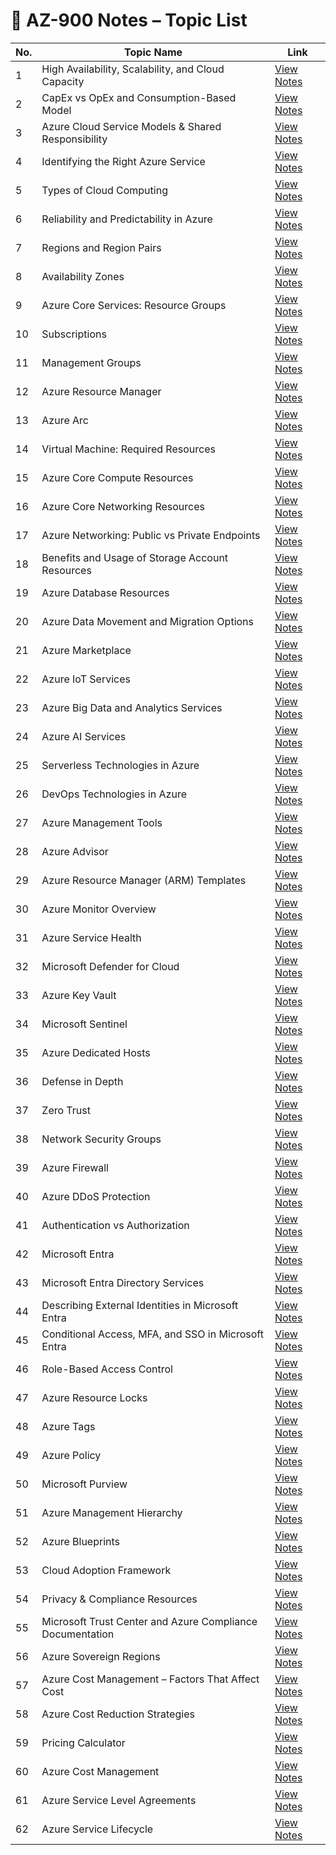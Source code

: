 # 📘 AZ-900 Notes – Topic List

| No. | Topic Name                                                | Link                                                                                                                                                                                                                           |
| --- | --------------------------------------------------------- | ------------------------------------------------------------------------------------------------------------------------------------------------------------------------------------------------------------------------------ |
| 1   | High Availability, Scalability, and Cloud Capacity        | [View Notes](https://github.com/Rudraksh121a/az-900-notes/blob/main/Notes/01-High%20Availability%2C%20Scalability%2C%20and%20Cloud%20Capacity/High%20Availability%2C%20Scalability%2C%20and%20Cloud%20Capacity.md)             |
| 2   | CapEx vs OpEx and Consumption-Based Model                 | [View Notes](https://github.com/Rudraksh121a/az-900-notes/blob/main/Notes/02-CapEx%20vs%20OpEx%20and%20Consumption-Based%20Model/CapEx%20vs%20OpEx%20and%20Consumption-Based%20Model.md)                                       |
| 3   | Azure Cloud Service Models & Shared Responsibility        | [View Notes](https://github.com/Rudraksh121a/az-900-notes/blob/main/Notes/03-Azure%20Cloud%20Service%20Models%20%26%20Shared%20Responsibility/Azure%20Cloud%20Service%20Models%20%26%20Shared%20Responsibility.md)             |
| 4   | Identifying the Right Azure Service                       | [View Notes](https://github.com/Rudraksh121a/az-900-notes/blob/main/Notes/04-Identifying%20the%20Right%20Azure%20Service/Identifying%20the%20Right%20Azure%20Service.md)                                                       |
| 5   | Types of Cloud Computing                                  | [View Notes](https://github.com/Rudraksh121a/az-900-notes/blob/main/Notes/05-Types%20of%20Cloud%20Computing/Types%20of%20Cloud%20Computing.md)                                                                                 |
| 6   | Reliability and Predictability in Azure                   | [View Notes](https://github.com/Rudraksh121a/az-900-notes/blob/main/Notes/06-Reliability%20and%20Predictability%20in%20Azure/Reliability%20and%20Predictability%20in%20Azure%0A.md)                                            |
| 7   | Regions and Region Pairs                                  | [View Notes](https://github.com/Rudraksh121a/az-900-notes/blob/main/Notes/07-Regions%20and%20Region%20Pairs/Regions%20and%20Region%20Pairs.md)                                                                                 |
| 8   | Availability Zones                                        | [View Notes](https://github.com/Rudraksh121a/az-900-notes/blob/main/Notes/08-Availability%20Zones/Availability%20Zones.md)                                                                                                     |
| 9   | Azure Core Services: Resource Groups                      | [View Notes](https://github.com/Rudraksh121a/az-900-notes/blob/main/Notes/09-Azure%20Core%20Services%3A%20Resource%20Groups/Azure%20Core%20Services%3A%20Resource%20Groups.md)                                                 |
| 10  | Subscriptions                                             | [View Notes](https://github.com/Rudraksh121a/az-900-notes/blob/main/Notes/10-Subscriptions/Subscriptions.md)                                                                                                                   |
| 11  | Management Groups                                         | [View Notes](https://github.com/Rudraksh121a/az-900-notes/blob/main/Notes/11-Management%20Groups/Management%20Groups.md)                                                                                                       |
| 12  | Azure Resource Manager                                    | [View Notes](https://github.com/Rudraksh121a/az-900-notes/blob/main/Notes/12-Azure%20Resource%20Manager/Azure%20Resource%20Manager.md)                                                                                         |
| 13  | Azure Arc                                                 | [View Notes](https://github.com/Rudraksh121a/az-900-notes/blob/main/Notes/13-Azure%20Arc/Azure%20Arc.md)                                                                                                                       |
| 14  | Virtual Machine: Required Resources                       | [View Notes](https://github.com/Rudraksh121a/az-900-notes/blob/main/Notes/14-Virtual%20Machine%3A%20Required%20Resources/Virtual%20Machine_Required%20Resources.md)                                                            |
| 15  | Azure Core Compute Resources                              | [View Notes](https://github.com/Rudraksh121a/az-900-notes/blob/main/Notes/15-Azure%20Core%20Compute%20Resources/Azure%20Core%20Compute%20Resources.md)                                                                         |
| 16  | Azure Core Networking Resources                           | [View Notes](https://github.com/Rudraksh121a/az-900-notes/blob/main/Notes/16-Azure%20Core%20Networking%20Resources%20/Azure%20Core%20Networking%20Resources%20.md)                                                             |
| 17  | Azure Networking: Public vs Private Endpoints             | [View Notes](https://github.com/Rudraksh121a/az-900-notes/blob/main/Notes/17-Azure%20Networking%3A%20Public%20vs%20Private%20Endpoints/Azure%20Networking%3A%20Public%20vs%20Private%20Endpoints.md)                           |
| 18  | Benefits and Usage of Storage Account Resources           | [View Notes](https://github.com/Rudraksh121a/az-900-notes/blob/main/Notes/18-Benefits%20and%20Usage%20of%20Storage%20Account%20Resources/Benefits%20and%20Usage%20of%20Storage%20Account%20Resources.md)                       |
| 19  | Azure Database Resources                                  | [View Notes](https://github.com/Rudraksh121a/az-900-notes/blob/main/Notes/19-Azure%20Database%20Resources/Azure%20Database%20Resources.md)                                                                                     |
| 20  | Azure Data Movement and Migration Options                 | [View Notes](https://github.com/Rudraksh121a/az-900-notes/blob/main/Notes/20-Azure%20Data%20Movement%20and%20Migration%20Options/Azure%20Data%20Movement%20and%20Migration%20Options.md)                                       |
| 21  | Azure Marketplace                                         | [View Notes](https://github.com/Rudraksh121a/az-900-notes/blob/main/Notes/21-Azure%20Marketplace/Azure%20Marketplace.md)                                                                                                       |
| 22  | Azure IoT Services                                        | [View Notes](https://github.com/Rudraksh121a/az-900-notes/blob/main/Notes/22-Azure%20IoT%20Services/Azure%20IoT%20Services.md)                                                                                                 |
| 23  | Azure Big Data and Analytics Services                     | [View Notes](https://github.com/Rudraksh121a/az-900-notes/blob/main/Notes/23-Azure%20Big%20Data%20and%20Analytics%20Services/Azure%20Big%20Data%20and%20Analytics%20Services.md)                                               |
| 24  | Azure AI Services                                         | [View Notes](https://github.com/Rudraksh121a/az-900-notes/blob/main/Notes/24-Azure%20AI%20Services/Azure%20AI%20Services.md)                                                                                                   |
| 25  | Serverless Technologies in Azure                          | [View Notes](https://github.com/Rudraksh121a/az-900-notes/blob/main/Notes/25-Serverless%20Technologies%20in%20Azure/Serverless%20Technologies%20in%20Azure.md)                                                                 |
| 26  | DevOps Technologies in Azure                              | [View Notes](https://github.com/Rudraksh121a/az-900-notes/blob/main/Notes/26-DevOps%20Technologies%20in%20Azure/DevOps%20Technologies%20in%20Azure.md)                                                                         |
| 27  | Azure Management Tools                                    | [View Notes](https://github.com/Rudraksh121a/az-900-notes/blob/main/Notes/27-Azure%20Management%20Tools/Azure%20Management%20Tools.md)                                                                                         |
| 28  | Azure Advisor                                             | [View Notes](https://github.com/Rudraksh121a/az-900-notes/blob/main/Notes/28-Azure%20Advisor/Azure%20Advisor.md)                                                                                                               |
| 29  | Azure Resource Manager (ARM) Templates                    | [View Notes](<https://github.com/Rudraksh121a/az-900-notes/blob/main/Notes/29-Azure%20Resource%20Manager%20(ARM)%20Templates/Azure%20Resource%20Manager%20(ARM)%20Templates.md>)                                               |
| 30  | Azure Monitor Overview                                    | [View Notes](https://github.com/Rudraksh121a/az-900-notes/blob/main/Notes/30-Azure%20Monitor%20Overview/Azure%20Monitor%20Overview.md)                                                                                         |
| 31  | Azure Service Health                                      | [View Notes](https://github.com/Rudraksh121a/az-900-notes/blob/main/Notes/31-Azure%20Service%20Health/Azure%20Service%20Health.md)                                                                                             |
| 32  | Microsoft Defender for Cloud                              | [View Notes](https://github.com/Rudraksh121a/az-900-notes/blob/main/Notes/32-Microsoft%20Defender%20for%20Cloud/Microsoft%20Defender%20for%20Cloud.md)                                                                         |
| 33  | Azure Key Vault                                           | [View Notes](https://github.com/Rudraksh121a/az-900-notes/blob/main/Notes/33-Azure%20Key%20Vault/Azure%20Key%20Vault.md)                                                                                                       |
| 34  | Microsoft Sentinel                                        | [View Notes](https://github.com/Rudraksh121a/az-900-notes/blob/main/Notes/34-Microsoft%20Sentinel/Microsoft%20Sentinel.md)                                                                                                     |
| 35  | Azure Dedicated Hosts                                     | [View Notes](https://github.com/Rudraksh121a/az-900-notes/blob/main/Notes/35-Azure%20Dedicated%20Hosts/Azure%20Dedicated%20Hosts.md)                                                                                           |
| 36  | Defense in Depth                                          | [View Notes](https://github.com/Rudraksh121a/az-900-notes/blob/main/Notes/36-Defense%20in%20Depth/Defense%20in%20Depth.md)                                                                                                     |
| 37  | Zero Trust                                                | [View Notes](https://github.com/Rudraksh121a/az-900-notes/blob/main/Notes/37-Zero%20Trust/Zero%20Trust.md)                                                                                                                     |
| 38  | Network Security Groups                                   | [View Notes](https://github.com/Rudraksh121a/az-900-notes/blob/main/Notes/38-Network%20Security%20Groups/Network%20Security%20Groups.md)                                                                                       |
| 39  | Azure Firewall                                            | [View Notes](https://github.com/Rudraksh121a/az-900-notes/blob/main/Notes/39-Azure%20Firewall/Azure%20Firewall.md)                                                                                                             |
| 40  | Azure DDoS Protection                                     | [View Notes](https://github.com/Rudraksh121a/az-900-notes/blob/main/Notes/40-Azure%20DDoS%20Protection/Azure%20DDoS%20Protection.md)                                                                                           |
| 41  | Authentication vs Authorization                           | [View Notes](https://github.com/Rudraksh121a/az-900-notes/blob/main/Notes/41-Authentication%20vs%20Authorization/Authentication%20vs%20Authorization.md)                                                                       |
| 42  | Microsoft Entra                                           | [View Notes](https://github.com/Rudraksh121a/az-900-notes/blob/main/Notes/42-Microsoft%20Entra/Microsoft%20Entra.md)                                                                                                           |
| 43  | Microsoft Entra Directory Services                        | [View Notes](https://github.com/Rudraksh121a/az-900-notes/blob/main/Notes/43-Microsoft%20Entra%20Directory%20Services/Microsoft%20Entra%20Directory%20Services.md)                                                             |
| 44  | Describing External Identities in Microsoft Entra         | [View Notes](https://github.com/Rudraksh121a/az-900-notes/blob/main/Notes/44-Describing%20External%20Identities%20in%20Microsoft%20Entra/Describing%20External%20Identities%20in%20Microsoft%20Entra.md)                       |
| 45  | Conditional Access, MFA, and SSO in Microsoft Entra       | [View Notes](https://github.com/Rudraksh121a/az-900-notes/blob/main/Notes/45-Conditional%20Access%2C%20MFA%2C%20and%20SSO%20in%20Microsoft%20Entra/Conditional%20Access%2C%20MFA%2C%20and%20SSO%20in%20Microsoft%20Entra.md)   |
| 46  | Role-Based Access Control                                 | [View Notes](https://github.com/Rudraksh121a/az-900-notes/blob/main/Notes/46-Role-Based%20Access%20Control/Role-Based%20Access%20Control.md)                                                                                   |
| 47  | Azure Resource Locks                                      | [View Notes](https://github.com/Rudraksh121a/az-900-notes/blob/main/Notes/47-Azure%20Resource%20Locks/Azure%20Resource%20Locks.md)                                                                                             |
| 48  | Azure Tags                                                | [View Notes](https://github.com/Rudraksh121a/az-900-notes/blob/main/Notes/48-Azure%20Tags/Azure%20Tags.md)                                                                                                                     |
| 49  | Azure Policy                                              | [View Notes](https://github.com/Rudraksh121a/az-900-notes/blob/main/Notes/49-Azure%20Policy/%20Azure%20Policy.md)                                                                                                              |
| 50  | Microsoft Purview                                         | [View Notes](https://github.com/Rudraksh121a/az-900-notes/blob/main/Notes/50-Microsoft%20Purview/Microsoft%20Purview.md)                                                                                                       |
| 51  | Azure Management Hierarchy                                | [View Notes](https://github.com/Rudraksh121a/az-900-notes/blob/main/Notes/51-Azure%20Management%20Hierarchy/Azure%20Management%20Hierarchy.md)                                                                                 |
| 52  | Azure Blueprints                                          | [View Notes](https://github.com/Rudraksh121a/az-900-notes/blob/main/Notes/52-Azure%20Blueprints/Azure%20Blueprints.md)                                                                                                         |
| 53  | Cloud Adoption Framework                                  | [View Notes](https://github.com/Rudraksh121a/az-900-notes/blob/main/Notes/53-Cloud%20Adoption%20Framework/Cloud%20Adoption%20Framework.md)                                                                                     |
| 54  | Privacy & Compliance Resources                            | [View Notes](https://github.com/Rudraksh121a/az-900-notes/blob/main/Notes/54-Privacy%20%26%20Compliance%20Resources/Privacy%20%26%20Compliance%20Resources.md)                                                                 |
| 55  | Microsoft Trust Center and Azure Compliance Documentation | [View Notes](https://github.com/Rudraksh121a/az-900-notes/blob/main/Notes/55-Microsoft%20Trust%20Center%20and%20Azure%20Compliance%20Documentation/Microsoft%20Trust%20Center%20and%20Azure%20Compliance%20Documentation.md)   |
| 56  | Azure Sovereign Regions                                   | [View Notes](https://github.com/Rudraksh121a/az-900-notes/blob/main/Notes/56-Azure%20Sovereign%20Regions/Azure%20Sovereign%20Regions.md)                                                                                       |
| 57  | Azure Cost Management – Factors That Affect Cost          | [View Notes](https://github.com/Rudraksh121a/az-900-notes/blob/main/Notes/57-Azure%20Cost%20Management%20%E2%80%93%20Factors%20That%20Affect%20Cost/Azure%20Cost%20Management%20%E2%80%93%20Factors%20That%20Affect%20Cost.md) |
| 58  | Azure Cost Reduction Strategies                           | [View Notes](https://github.com/Rudraksh121a/az-900-notes/blob/main/Notes/58-Azure%20Cost%20Reduction%20Strategies/Azure%20Cost%20Reduction%20Strategies.md)                                                                   |
| 59  | Pricing Calculator                                        | [View Notes](https://github.com/Rudraksh121a/az-900-notes/blob/main/Notes/59-Pricing%20Calculator/Pricing%20Calculator.md)                                                                                                     |
| 60  | Azure Cost Management                                     | [View Notes](https://github.com/Rudraksh121a/az-900-notes/blob/main/Notes/60-Azure%20Cost%20Management/Azure%20Cost%20Management.md)                                                                                           |
| 61  | Azure Service Level Agreements                            | [View Notes](https://github.com/Rudraksh121a/az-900-notes/blob/main/Notes/61-Azure%20Service%20Level%20Agreements/Azure%20Service%20Level%20Agreements.md)                                                                     |
| 62  | Azure Service Lifecycle                                   | [View Notes](https://github.com/Rudraksh121a/az-900-notes/blob/main/Notes/62-Azure%20Service%20Lifecycle/Azure%20Service%20Lifecycle.md)                                                                                       |
